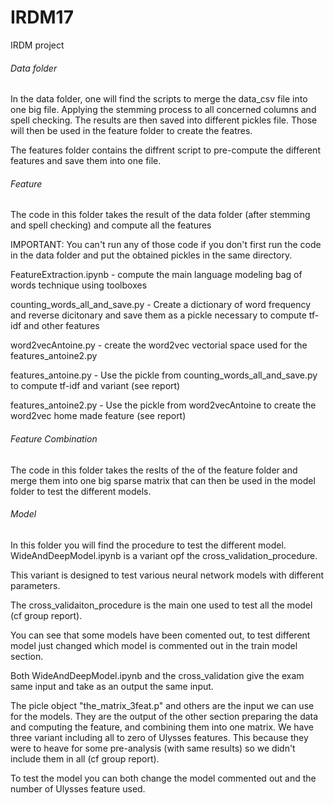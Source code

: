 # IRDM17
IRDM project


###### Data folder
In the data folder, one will find the scripts to merge the data_csv file into one big file. Applying the stemming process to all concerned columns and spell checking. The results are then saved into different pickles file. Those will then be used in the feature folder to create the featres.

The features folder contains the diffrent script to pre-compute the different features and save them into one file.

###### Feature 
The code in this folder takes the result of the data folder (after stemming and spell checking) and compute all the features

IMPORTANT: You can't run any of those code if you don't first run the code in the data folder and put the obtained pickles in the same directory.

FeatureExtraction.ipynb - compute the main language modeling bag of words technique using toolboxes

counting_words_all_and_save.py - Create a dictionary of word frequency and reverse dicitonary and save them as a pickle necessary to compute tf-idf and other features 

word2vecAntoine.py - create the word2vec vectorial space used for the features_antoine2.py

features_antoine.py - Use the pickle from counting_words_all_and_save.py to compute tf-idf and variant (see report)

features_antoine2.py - Use the pickle from word2vecAntoine to create the word2vec home made feature (see report) 



###### Feature Combination

The code in this folder takes the reslts of the of the feature folder and merge them into one big sparse matrix that can then be used in the model folder to test the different models. 

###### Model

In this folder you will find the procedure to test the different model. WideAndDeepModel.ipynb is a variant opf the cross_validation_procedure.

This variant is designed to test various neural network models with different parameters.

The cross_validaiton_procedure is the main one used to test all the model (cf group report). 

You can see that some models have been comented out, to test different model just changed which model is commented out in the train model section.

Both WideAndDeepModel.ipynb  and the cross_validation give the exam same input and take as an output the same input. 

The picle object "the_matrix_3feat.p" and others are the input we can use for the models. They are the output of the other section preparing the data
and computing the feature, and combining them into one matrix. We have three variant including all to zero of Ulysses features. This because
they were to heave for some pre-analysis (with same results) so we didn't include them in all (cf group report). 

To test the model you can both change the model commented out and the number of Ulysses feature used. 
